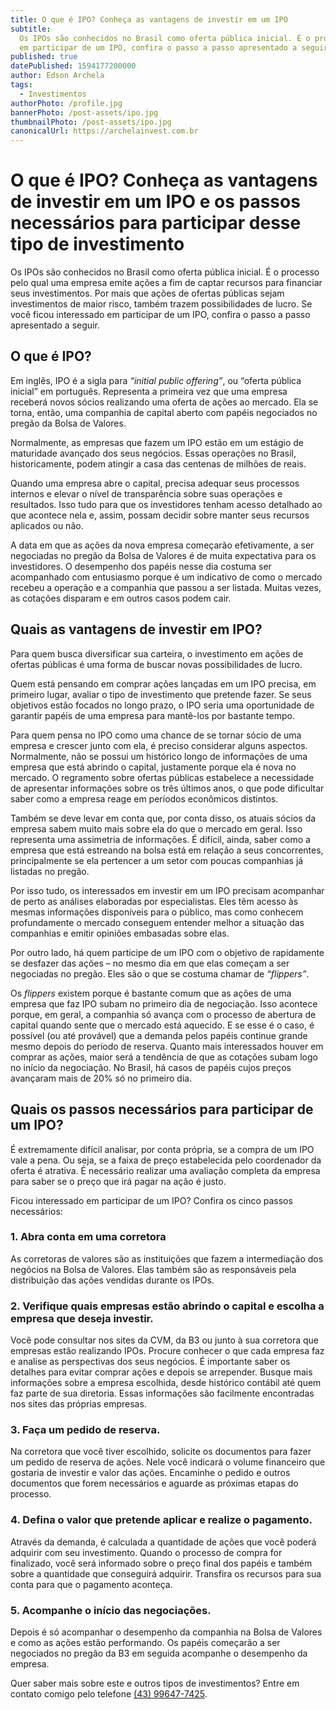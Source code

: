 ```yaml
---
title: O que é IPO? Conheça as vantagens de investir em um IPO
subtitle:
  Os IPOs são conhecidos no Brasil como oferta pública inicial. É o processo pelo qual uma empresa emite ações a fim de captar recursos para financiar seus investimentos. Por mais que ações de ofertas públicas sejam investimentos de maior risco, também trazem possibilidades de lucro. Se você ficou interessado
  em participar de um IPO, confira o passo a passo apresentado a seguir.
published: true
datePublished: 1594177200000
author: Edson Archela
tags:
  - Investimentos
authorPhoto: /profile.jpg
bannerPhoto: /post-assets/ipo.jpg
thumbnailPhoto: /post-assets/ipo.jpg
canonicalUrl: https://archelainvest.com.br
---
```


<h1>
  O que é IPO? Conheça as vantagens de investir em um IPO e os passos necessários para participar desse tipo de investimento
</h1>

<p>
  Os IPOs são conhecidos no Brasil como oferta pública inicial. É o processo pelo qual uma empresa emite ações a fim de captar recursos para financiar seus investimentos. Por mais que ações de ofertas públicas sejam investimentos de maior risco, também trazem possibilidades de lucro. Se você ficou interessado
  em participar de um IPO, confira o passo a passo apresentado a seguir.
</p>

<h2>O que é IPO?</h2>
<p>
  Em inglês, IPO é a sigla para <i>“initial public offering”</i>, ou “oferta
  pública inicial” em português. Representa a primeira vez que uma empresa
  receberá novos sócios realizando uma oferta de ações ao mercado. Ela se torna,
  então, uma companhia de capital aberto com papéis negociados no pregão da
  Bolsa de Valores.
</p>
<p>
  Normalmente, as empresas que fazem um IPO estão em um estágio de maturidade
  avançado dos seus negócios. Essas operações no Brasil, historicamente, podem
  atingir a casa das centenas de milhões de reais.
</p>
<p>
  Quando uma empresa abre o capital, precisa adequar seus processos internos e
  elevar o nível de transparência sobre suas operações e resultados. Isso tudo
  para que os investidores tenham acesso detalhado ao que acontece nela e,
  assim, possam decidir sobre manter seus recursos aplicados ou não.
</p>
<p>
  A data em que as ações da nova empresa começarão efetivamente, a ser
  negociadas no pregão da Bolsa de Valores é de muita expectativa para os
  investidores. O desempenho dos papéis nesse dia costuma ser acompanhado com
  entusiasmo porque é um indicativo de como o mercado recebeu a operação e a
  companhia que passou a ser listada. Muitas vezes, as cotações disparam e em
  outros casos podem cair.
</p>

<h2>Quais as vantagens de investir em IPO?</h2>
<p>
  Para quem busca diversificar sua carteira, o investimento em ações de ofertas
  públicas é uma forma de buscar novas possibilidades de lucro.
</p>
<p>
  Quem está pensando em comprar ações lançadas em um IPO precisa, em primeiro
  lugar, avaliar o tipo de investimento que pretende fazer. Se seus objetivos
  estão focados no longo prazo, o IPO seria uma oportunidade de garantir papéis
  de uma empresa para mantê-los por bastante tempo.
</p>
<p>
  Para quem pensa no IPO como uma chance de se tornar sócio de uma empresa e
  crescer junto com ela, é preciso considerar alguns aspectos. Normalmente, não
  se possui um histórico longo de informações de uma empresa que está abrindo o
  capital, justamente porque ela é nova no mercado. O regramento sobre ofertas
  públicas estabelece a necessidade de apresentar informações sobre os três
  últimos anos, o que pode dificultar saber como a empresa reage em períodos
  econômicos distintos.
</p>
<p>
  Também se deve levar em conta que, por conta disso, os atuais sócios da
  empresa sabem muito mais sobre ela do que o mercado em geral. Isso representa
  uma assimetria de informações. É difícil, ainda, saber como a empresa que está
  estreando na bolsa está em relação a seus concorrentes, principalmente se ela
  pertencer a um setor com poucas companhias já listadas no pregão.
</p>
<p>
  Por isso tudo, os interessados em investir em um IPO precisam acompanhar de
  perto as análises elaboradas por especialistas. Eles têm acesso às mesmas
  informações disponíveis para o público, mas como conhecem profundamente o
  mercado conseguem entender melhor a situação das companhias e emitir opiniões
  embasadas sobre elas.
</p>
<p>
  Por outro lado, há quem participe de um IPO com o objetivo de rapidamente se
  desfazer das ações – no mesmo dia em que elas começam a ser negociadas no
  pregão. Eles são o que se costuma chamar de <i>“flippers”</i>.
</p>
<p>
  Os <i>flippers</i> existem porque é bastante comum que as ações de uma empresa
  que faz IPO subam no primeiro dia de negociação. Isso acontece porque, em
  geral, a companhia só avança com o processo de abertura de capital quando
  sente que o mercado está aquecido. E se esse é o caso, é possível (ou até
  provável) que a demanda pelos papéis continue grande mesmo depois do período
  de reserva. Quanto mais interessados houver em comprar as ações, maior será a
  tendência de que as cotações subam logo no início da negociação. No Brasil, há
  casos de papéis cujos preços avançaram mais de 20% só no primeiro dia.
</p>
<h2>Quais os passos necessários para participar de um IPO?</h2>
<p>
  É extremamente difícil analisar, por conta própria, se a compra de um IPO vale
  a pena. Ou seja, se a faixa de preço estabelecida pelo coordenador da oferta é
  atrativa. É necessário realizar uma avaliação completa da empresa para saber
  se o preço que irá pagar na ação é justo.
</p>
<p>
  Ficou interessado em participar de um IPO? Confira os cinco passos
  necessários:
</p>
<h3><b>1. Abra conta em uma corretora</b></h3>
<p>
  As corretoras de valores são as instituições que fazem a intermediação dos
  negócios na Bolsa de Valores. Elas também são as responsáveis pela
  distribuição das ações vendidas durante os IPOs.
</p>
<h3>
  <b
    >2. Verifique quais empresas estão abrindo o capital e escolha a empresa que
    deseja investir.</b
  >
</h3>
<p>
  Você pode consultar nos sites da CVM, da B3 ou junto à sua corretora que
  empresas estão realizando IPOs. Procure conhecer o que cada empresa faz e
  analise as perspectivas dos seus negócios. É importante saber os detalhes para
  evitar comprar ações e depois se arrepender. Busque mais informações sobre a
  empresa escolhida, desde histórico contábil até quem faz parte de sua
  diretoria. Essas informações são facilmente encontradas nos sites das próprias
  empresas.
</p>
<h3><b>3. Faça um pedido de reserva.</b></h3>
<p>
  Na corretora que você tiver escolhido, solicite os documentos para fazer um
  pedido de reserva de ações. Nele você indicará o volume financeiro que
  gostaria de investir e valor das ações. Encaminhe o pedido e outros documentos
  que forem necessários e aguarde as próximas etapas do processo.
</p>
<h3><b>4. Defina o valor que pretende aplicar e realize o pagamento.</b></h3>
<p>
  Através da demanda, é calculada a quantidade de ações que você poderá adquirir
  com seu investimento. Quando o processo de compra for finalizado, você será
  informado sobre o preço final dos papéis e também sobre a quantidade que
  conseguirá adquirir. Transfira os recursos para sua conta para que o pagamento
  aconteça.
</p>
<h3><b>5. Acompanhe o início das negociações.</b></h3>
<p>
  Depois é só acompanhar o desempenho da companhia na Bolsa de Valores e como as
  ações estão performando. Os papéis começarão a ser negociados no pregão da B3
  em seguida acompanhe o desempenho da empresa.
</p>

<p>
  Quer saber mais sobre este e outros tipos de investimentos? Entre em contato
  comigo pelo telefone
  <a href="tel:+5543996477425">(43) 99647-7425</a>.
</p>

